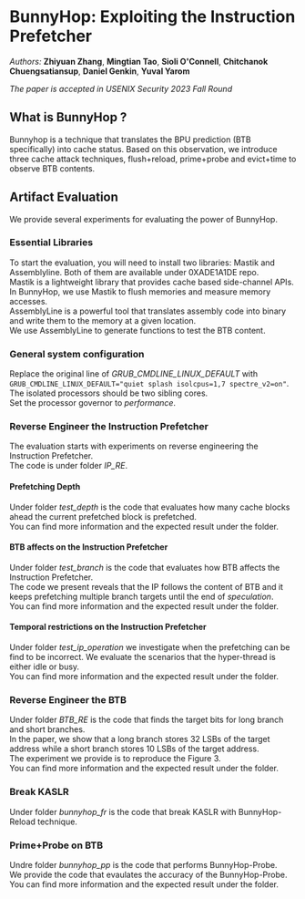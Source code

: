 # BunnyHop: Exploiting the Instruction Prefetcher
*Authors:* **Zhiyuan Zhang**, **Mingtian Tao**, **Sioli O'Connell**, 
**Chitchanok Chuengsatiansup**, **Daniel Genkin**, **Yuval Yarom**

*The paper is accepted in USENIX Security 2023 Fall Round*

## What is BunnyHop ?
Bunnyhop is a technique that translates the BPU prediction (BTB specifically) into cache status.
Based on this observation, we introduce three cache attack techniques, flush+reload, prime+probe and evict+time to observe BTB contents.


## Artifact Evaluation
We provide several experiments for evaluating the power of BunnyHop.  

### Essential Libraries
To start the evaluation, you will need to install two libraries: Mastik and Assemblyline. 
Both of them are available under 0XADE1A1DE repo.  
Mastik is a lightweight library that provides cache based side-channel APIs. 
In BunnyHop, we use Mastik to flush memories and measure memory accesses.  
AssemblyLine is a powerful tool that translates assembly code into binary 
and write them to the memory at a given location.  
We use AssemblyLine to generate functions to test the BTB content. 

### General system configuration
Replace the original line of *GRUB_CMDLINE_LINUX_DEFAULT* with `GRUB_CMDLINE_LINUX_DEFAULT="quiet splash isolcpus=1,7 spectre_v2=on"`. The isolated processors should be two sibling cores.  
Set the processor governor to *performance*.


### Reverse Engineer the Instruction Prefetcher
The evaluation starts with experiments on reverse engineering the Instruction Prefetcher.  
The code is under folder *IP_RE*.

#### Prefetching Depth
Under folder *test_depth* is the code that evaluates 
how many cache blocks ahead the current prefetched block is prefetched.  
You can find more information and the expected result under the folder.

#### BTB affects on the Instruction Prefetcher
Under folder *test_branch* is the code that evaluates how BTB affects the Instruction Prefetcher.  
The code we present reveals that the IP follows the content of BTB 
and it keeps prefetching multiple branch targets until the end of *speculation*.  
You can find more information and the expected result under the folder.

#### Temporal restrictions on the Instruction Prefetcher
Under folder *test_ip_operation* we investigate when the prefetching can be find to be incorrect. 
We evaluate the scenarios that the hyper-thread is either idle or busy.  
You can find more information and the expected result under the folder.

### Reverse Engineer the BTB
Under folder *BTB_RE* is the code that finds the target bits for long branch and short branches.  
In the paper, we show that a long branch stores 32 LSBs of the target address 
while a short branch stores 10 LSBs of the target address.  
The experiment we provide is to reproduce the Figure 3.  
You can find more information and the expected result under the folder.

### Break KASLR
Under folder *bunnyhop_fr* is the code that break KASLR with BunnyHop-Reload technique.  

### Prime+Probe on BTB
Undre folder *bunnyhop_pp* is the code that performs BunnyHop-Probe.  
We provide the code that evaulates the accuracy of the BunnyHop-Probe.  
You can find more information and the expected result under the folder.
